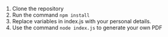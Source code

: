 1. Clone the repository
2. Run the command `npm install`
3. Replace variables in index.js with your personal details.
4. Use the command `node index.js` to generate your own PDF
